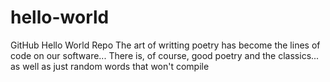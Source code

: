 # hello-world
GitHub Hello World Repo
The art of writting poetry has become the lines of code on our software...
There is, of course, good poetry and the classics... as well as just random words that won't compile
